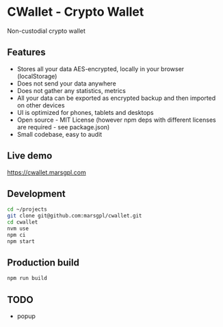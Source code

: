# CWallet - Crypto Wallet

Non-custodial crypto wallet

## Features

- Stores all your data AES-encrypted, locally in your browser (localStorage)
- Does not send your data anywhere
- Does not gather any statistics, metrics
- All your data can be exported as encrypted backup and then imported on other devices
- UI is optimized for phones, tablets and desktops
- Open source - MIT License (however npm deps with different licenses are required - see package.json)
- Small codebase, easy to audit

## Live demo

<https://cwallet.marsgpl.com>

## Development

```bash
cd ~/projects
git clone git@github.com:marsgpl/cwallet.git
cd cwallet
nvm use
npm ci
npm start
```

## Production build

```bash
npm run build
```

## TODO

- popup
